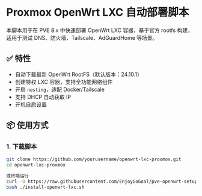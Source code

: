 # Proxmox OpenWrt LXC 自动部署脚本

本脚本用于在 PVE 8.x 中快速部署 OpenWrt LXC 容器，基于官方 rootfs 构建，适用于测试 DNS、防火墙、Tailscale、AdGuardHome 等场景。

## ✅ 特性

- 自动下载最新 OpenWrt RootFS（默认版本：24.10.1）
- 创建特权 LXC 容器，支持全功能网络组件
- 开启 `nesting`，适配 Docker/Tailscale
- 支持 DHCP 自动获取 IP
- 开机自启设置

## 📦 使用方式

### 1. 下载脚本

```bash
git clone https://github.com/yourusername/openwrt-lxc-proxmox.git
cd openwrt-lxc-proxmox

或终端运行
curl -O https://raw.githubusercontent.com/EnjoyGoGoal/pve-openwrt-setup/main/install-openwrt-lxc.sh
bash ./install-openwrt-lxc.sh
